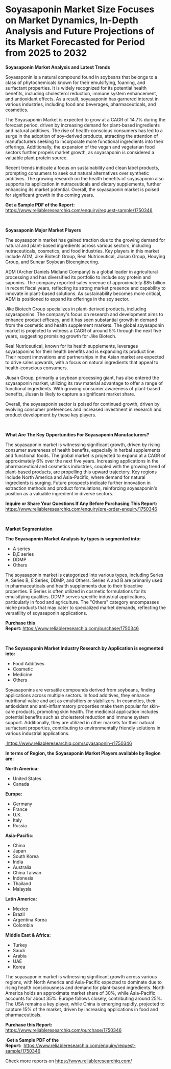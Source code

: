 <p><h1>Soyasaponin Market Size Focuses on Market Dynamics, In-Depth Analysis and Future Projections of its Market Forecasted for Period from 2025 to 2032</h1></p><p><strong>Soyasaponin Market Analysis and Latest Trends</strong></p>
<p><p>Soyasaponin is a natural compound found in soybeans that belongs to a class of phytochemicals known for their emulsifying, foaming, and surfactant properties. It is widely recognized for its potential health benefits, including cholesterol reduction, immune system enhancement, and antioxidant effects. As a result, soyasaponin has garnered interest in various industries, including food and beverages, pharmaceuticals, and cosmetics.</p><p>The Soyasaponin Market is expected to grow at a CAGR of 14.7% during the forecast period, driven by increasing demand for plant-based ingredients and natural additives. The rise of health-conscious consumers has led to a surge in the adoption of soy-derived products, attracting the attention of manufacturers seeking to incorporate more functional ingredients into their offerings. Additionally, the expansion of the vegan and vegetarian food sectors further propels market growth, as soyasaponin is considered a valuable plant protein source.</p><p>Recent trends indicate a focus on sustainability and clean label products, prompting consumers to seek out natural alternatives over synthetic additives. The growing research on the health benefits of soyasaponin also supports its application in nutraceuticals and dietary supplements, further enhancing its market potential. Overall, the soyasaponin market is poised for significant growth in the coming years.</p></p>
<p><strong>Get a Sample PDF of the Report:&nbsp;</strong> <a href="https://www.reliableresearchiq.com/enquiry/request-sample/1750346?utm_campaign=2730&utm_medium=2&utm_source=Github&utm_content=ia&utm_term=07042025&utm_id=soyasaponin">https://www.reliableresearchiq.com/enquiry/request-sample/1750346</a></p>
<p>&nbsp;</p>
<p><strong>Soyasaponin Major Market Players</strong></p>
<p><p>The soyasaponin market has gained traction due to the growing demand for natural and plant-based ingredients across various sectors, including nutraceuticals, cosmetics, and food industries. Key players in this market include ADM, Jike Biotech Group, Real Nutriceutical, Jiusan Group, Houying Group, and Sunear Soybean Bioengineering.</p><p>ADM (Archer Daniels Midland Company) is a global leader in agricultural processing and has diversified its portfolio to include soy protein and saponins. The company reported sales revenue of approximately $85 billion in recent fiscal years, reflecting its strong market presence and capability to innovate in plant-based solutions. As sustainability becomes more critical, ADM is positioned to expand its offerings in the soy sector.</p><p>Jike Biotech Group specializes in plant-derived products, including soyasaponins. The company's focus on research and development aims to enhance product efficacy, and it has seen substantial growth in demand from the cosmetic and health supplement markets. The global soyasaponin market is projected to witness a CAGR of around 5% through the next five years, suggesting promising growth for Jike Biotech.</p><p>Real Nutriceutical, known for its health supplements, leverages soyasaponins for their health benefits and is expanding its product line. Their recent innovations and partnerships in the Asian market are expected to drive sales upwards, with a focus on natural ingredients that appeal to health-conscious consumers.</p><p>Jiusan Group, primarily a soybean processing giant, has also entered the soyasaponin market, utilizing its raw material advantage to offer a range of functional ingredients. With growing consumer awareness of plant-based benefits, Jiusan is likely to capture a significant market share.</p><p>Overall, the soyasaponin sector is poised for continued growth, driven by evolving consumer preferences and increased investment in research and product development by these key players.</p></p>
<p>&nbsp;</p>
<p><strong>What Are The Key Opportunities For Soyasaponin Manufacturers?</strong></p>
<p><p>The soyasaponin market is witnessing significant growth, driven by rising consumer awareness of health benefits, especially in herbal supplements and functional foods. The global market is projected to expand at a CAGR of approximately 6% over the next five years. Increasing applications in the pharmaceutical and cosmetics industries, coupled with the growing trend of plant-based products, are propelling this upward trajectory. Key regions include North America and Asia-Pacific, where demand for natural ingredients is surging. Future prospects indicate further innovation in extraction methods and product formulations, reinforcing soyasaponin's position as a valuable ingredient in diverse sectors.</p></p>
<p><strong>Inquire or Share Your Questions If Any Before Purchasing This Report:</strong> <a href="https://www.reliableresearchiq.com/enquiry/pre-order-enquiry/1750346?utm_campaign=2730&utm_medium=2&utm_source=Github&utm_content=ia&utm_term=07042025&utm_id=soyasaponin">https://www.reliableresearchiq.com/enquiry/pre-order-enquiry/1750346</a></p>
<p>&nbsp;</p>
<p><strong>Market Segmentation</strong></p>
<p><strong>The Soyasaponin Market Analysis by types is segmented into:</strong></p>
<p><ul><li>A series</li><li>B,E series</li><li>DDMP</li><li>Others</li></ul></p>
<p><p>The soyasaponin market is categorized into various types, including Series A, Series B, E Series, DDMP, and Others. Series A and B are primarily used in pharmaceuticals and health supplements due to their bioactive properties. E Series is often utilized in cosmetic formulations for its emulsifying qualities. DDMP serves specific industrial applications, particularly in food and agriculture. The "Others" category encompasses niche products that may cater to specialized market demands, reflecting the versatility of soyasaponin applications.</p></p>
<p><strong>Purchase this Report:&nbsp;</strong><a href="https://www.reliableresearchiq.com/purchase/1750346?utm_campaign=2730&utm_medium=2&utm_source=Github&utm_content=ia&utm_term=07042025&utm_id=soyasaponin">https://www.reliableresearchiq.com/purchase/1750346</a></p>
<p>&nbsp;</p>
<p><strong>The Soyasaponin Market Industry Research by Application is segmented into:</strong></p>
<p><ul><li>Food Additives</li><li>Cosmetic</li><li>Medicine</li><li>Others</li></ul></p>
<p><p>Soyasaponins are versatile compounds derived from soybeans, finding applications across multiple sectors. In food additives, they enhance nutritional value and act as emulsifiers or stabilizers. In cosmetics, their antioxidant and anti-inflammatory properties make them popular for skin-care products, promoting skin health. The medicinal application includes potential benefits such as cholesterol reduction and immune system support. Additionally, they are utilized in other markets for their natural surfactant properties, contributing to environmentally friendly solutions in various industrial applications.</p></p>
<p><a href="https://www.reliableresearchiq.com/soyasaponin-r1750346?utm_campaign=2730&utm_medium=2&utm_source=Github&utm_content=ia&utm_term=07042025&utm_id=soyasaponin">&nbsp;https://www.reliableresearchiq.com/soyasaponin-r1750346</a></p>
<p><strong>In terms of Region, the Soyasaponin Market Players available by Region are:</strong></p>
<p>
    <p> <strong> North America: </strong>
        <ul>
            <li>United States</li>
            <li>Canada</li>
        </ul>
        </p> 
    <p> <strong> Europe: </strong>
        <ul>
            <li>Germany</li>
            <li>France</li>
            <li>U.K.</li>
            <li>Italy</li>
            <li>Russia</li>
        </ul>
        </p> 
    <p> <strong> Asia-Pacific: </strong>
        <ul>
            <li>China</li>
            <li>Japan</li>
            <li>South Korea</li>
            <li>India</li>
            <li>Australia</li>
            <li>China Taiwan</li>
            <li>Indonesia</li>
            <li>Thailand</li>
            <li>Malaysia</li>
        </ul>
        </p> 
    <p> <strong> Latin America: </strong>
        <ul>
            <li>Mexico</li>
            <li>Brazil</li>
            <li>Argentina Korea</li>
            <li>Colombia</li>
        </ul>
        </p> 
    <p> <strong> Middle East & Africa: </strong>
        <ul>
            <li>Turkey</li>
            <li>Saudi</li>
            <li>Arabia</li>
            <li>UAE</li>
            <li>Korea</li>
        </ul>
    </p>
    </p>
<p><p>The soyasaponin market is witnessing significant growth across various regions, with North America and Asia-Pacific expected to dominate due to rising health consciousness and demand for plant-based ingredients. North America holds an approximate market share of 30%, while Asia-Pacific accounts for about 35%. Europe follows closely, contributing around 25%. The USA remains a key player, while China is emerging rapidly, projected to capture 15% of the market, driven by increasing applications in food and pharmaceuticals.</p></p>
<p><strong>Purchase this Report: </strong><a href="https://www.reliableresearchiq.com/purchase/1750346?utm_campaign=2730&utm_medium=2&utm_source=Github&utm_content=ia&utm_term=07042025&utm_id=soyasaponin">https://www.reliableresearchiq.com/purchase/1750346</a></p>
<p>&nbsp;<strong>Get a Sample PDF of the Report:&nbsp;&nbsp;</strong><a href="https://www.reliableresearchiq.com/enquiry/request-sample/1750346?utm_campaign=2730&utm_medium=2&utm_source=Github&utm_content=ia&utm_term=07042025&utm_id=soyasaponin">https://www.reliableresearchiq.com/enquiry/request-sample/1750346</a></p>
<p><strong></strong></p>
<p>Check more reports on <a href="https://www.reliableresearchiq.com/?utm_campaign=2730&utm_medium=2&utm_source=Github&utm_content=ia&utm_term=07042025&utm_id=soyasaponin">https://www.reliableresearchiq.com/</a></p>